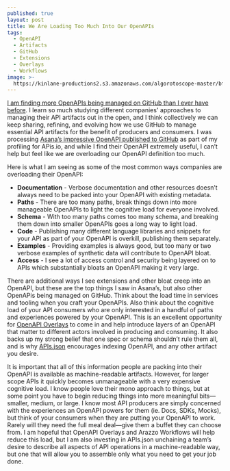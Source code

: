 ```yaml
---
published: true
layout: post
title: We Are Loading Too Much Into Our OpenAPIs
tags:
  - OpenAPI
  - Artifacts
  - GitHub
  - Extensions
  - Overlays
  - Workflows
image: >-
  https://kinlane-productions2.s3.amazonaws.com/algorotoscope-master/bf-skinner-baggage-department.jpg
---
```

[I am finding more OpenAPIs being managed on GitHub than I ever have before](https://apievangelist.com/2024/07/08/more-examples-of-using-github-to-manage-your-openapi/). I learn so much studying different companies' approaches to managing their API artifacts out in the open, and I think collectively we can keep sharing, refining, and evolving how we use GitHub to manage essential API artifacts for the benefit of producers and consumers. I was processing [Asana’s impressive OpenAPI published to GitHub](https://github.com/Asana/openapi/blob/master/defs/asana_oas.yaml) as part of my profiling for APis.io, and while I find their OpenAPI extremely useful, I can’t help but feel like we are overloading our OpenAPI definition too much.

Here is what I am seeing as some of the most common ways companies are overloading their OpenAPI:

- **Documentation** - Verbose documentation and other resources doesn’t always need to be packed into your OpenAPI with existing metadata.
- **Paths** - There are too many paths, break things down into more manageable OpenAPIs to light the cognitive load for everyone involved.
- **Schema** - With too many paths comes too many schema, and breaking them down into smaller OpenAPIs goes a long way to light load.
- **Code** - Publishing many different language libraries and snippets for your API as part of your OpenAPI is overkill, publishing them separately.
- **Examples** - Providing examples is always good, but too many or two verbose examples of synthetic data will contribute to OpenAPI bloat.
- **Access** - I see a lot of access control and security being layered on to APIs which substantially bloats an OpenAPI making it very large.

There are additional ways I see extensions and other bloat creep into an OpenAPI, but these are the top things I saw in Asana’s, but also other OpenAPis being managed on GitHub. Think about the load time in services and tooling when you craft your OpenAPIs. Also think about the cognitive load of your API consumers who are only interested in a handful of paths and experiences powered by your OpenAPI. This is an excellent opportunity for [OpenAPI Overlays](https://github.com/OAI/Overlay-Specification) to come in and help introduce layers of an OpenAPI that matter to different actors involved in producing and consuming. It also backs up my strong belief that one spec or schema shouldn’t rule them all, and is why [APIs.json](https://apisjson.org) encourages indexing OpenAPI, and any other artifact you desire.

It is important that all of this information people are packing into their OpenAPI is available as machine-readable artifacts. However, for larger scope APIs it quickly becomes unmanageable with a very expensive cognitive load. I know people love their mono approach to things, but at some point you have to begin reducing things into more meaningful bits—smaller, medium, or large. I know most API producers are simply concerned with the experiences an OpenAPI powers for them (ie. Docs, SDKs, Mocks), but think of your consumers when they are putting your OpenAPI to work. Rarely will they need the full meal deal—give them a buffet they can choose from. I am hopeful that OpenAPI Overlays and Arazzo Workflows will help reduce this load, but I am also investing in APIs.json unchaining a team’s desire to describe all aspects of API operations in a machine-readable way, but one that will allow you to assemble only what you need to get your job done.